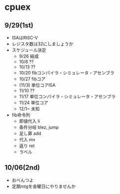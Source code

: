 # cpuex
## 9/29(1st)
- ISAはRISC-V
- レジスタ数は32にしましょうか
- スケジュール決定
  - 9/26 結成
  - 10/6 ??
  - 10/13 ??
  - 10/20 fibコンパイラ・シミュレータ・アセンブラ
  - 10/27 fibコア
  - (11/3) 単位コアISA
  - 11/10 ??
  - 11/17 単位コンパイラ・シミュレータ・アセンブラ
  - 11/24 単位コア
  - 12/1~ 未知
- fib命令列
  - 即値代入 li
  - 条件分岐 blez, jump
  - 足し算 add
  - 代入 mv
  - 返り ret
  - ラベル
## 10/06(2nd)
- おべんつよ
- 定期mtgを金曜日にやりませんか
